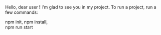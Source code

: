 Hello, dear user ! I'm glad to see you in my project. To run a project, run a few commands:

npm init, 
npm install,  
npm run start

